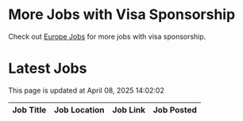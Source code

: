 # More Jobs with Visa Sponsorship

Check out [Europe Jobs](https://github.com/sureshparimi/europejobs#latest-jobs) for more jobs with visa sponsorship.

# Latest Jobs

This page is updated at April 08, 2025 14:02:02

| Job Title | Job Location | Job Link | Job Posted |
| --- | --- | --- | --- |
